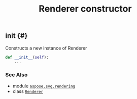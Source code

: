 ﻿---
title: Renderer constructor
second_title: Aspose.SVG for Python via .NET API References
description: 
type: docs
weight: 10
url: /python-net/aspose.svg.rendering/renderer/__init__/
is_root: false
---

## __init__ {#}

Constructs a new instance of Renderer



```python
def __init__(self):
    ...
```





### See Also
* module [`aspose.svg.rendering`](../../)
* class [`Renderer`](/svg/python-net/aspose.svg.rendering/renderer)
